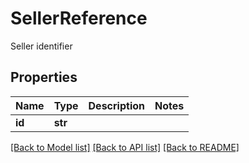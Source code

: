 # SellerReference

Seller identifier
## Properties
Name | Type | Description | Notes
------------ | ------------- | ------------- | -------------
**id** | **str** |  | 

[[Back to Model list]](../README.md#documentation-for-models) [[Back to API list]](../README.md#documentation-for-api-endpoints) [[Back to README]](../README.md)


